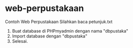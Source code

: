 # web-perpustakaan
Contoh Web Perpustakaan
Silahkan baca petunjuk.txt
1. Buat database di PHPmyadmin dengan nama "dbpustaka"
2. Import database dengan "dbpustaka"
3. Selesai.
